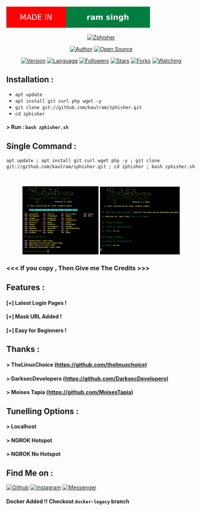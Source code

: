 <p align="left">
<a href="#"><img title="Made in Ram Singh" src="https://github.com/kaulram/lightenonlineshop.in/blob/main/assets/css/vgk.svg"></a>
</p>
<p align="center">
<a href="#"><img title="Zphisher" src="https://raw.githubusercontent.com/htr-tech/release-download/master/images/banner/zphisher.png"></a>
</p>
<p align="center">
<a href="https://github.com/htr-tech"><img title="Author" src="https://img.shields.io/badge/Author-htr--tech-red.svg?style=for-the-badge&logo=github"></a>
<a href="#"><img title="Open Source" src="https://img.shields.io/badge/Open%20Source-%E2%9D%A4-green?style=for-the-badge"></a>
</p>
<p align="center">
<a href="#"><img title="Version" src="https://img.shields.io/badge/Version-2.0-green.svg?style=flat-square"></a>
<a href="#"><img title="Language" src="https://badges.frapsoft.com/bash/v1/bash.png?v=103"></a>
<a href="https://github.com/htr-tech/followers"><img title="Followers" src="https://img.shields.io/github/followers/htr-tech?color=blue&style=flat-square"></a>
<a href="https://github.com/htr-tech/zphisher/stargazers/"><img title="Stars" src="https://img.shields.io/github/stars/htr-tech/zphisher?color=red&style=flat-square"></a>
<a href="https://github.com/htr-tech/zphisher/network/members"><img title="Forks" src="https://img.shields.io/github/forks/htr-tech/zphisher?color=red&style=flat-square"></a>
<a href="https://github.com/htr-tech/zphisher/watchers"><img title="Watching" src="https://img.shields.io/github/watchers/htr-tech/zphisher?label=Watchers&color=blue&style=flat-square"></a>
</p>


## Installation :

* `apt update`
* `apt install git curl php wget -y`
* `git clone git://github.com/kaulram/zphisher.git`
* `cd zphisher`
#### > Run : `bash zphisher.sh`

## Single Command :
```
apt update ; apt install git curl wget php -y ; git clone git://github.com/kaulram/zphisher.git ; cd zphisher ; bash zphisher.sh
```
<br>
<p align="center">
<img width="40%" src="https://raw.githubusercontent.com/htr-tech/release-download/master/images/zphisher1.png"/>
<img width="42%" src="https://raw.githubusercontent.com/htr-tech/release-download/master/images/zphisher02.png"/>
</p>

### <<< If you copy , Then Give me The Credits >>>

## Features :
#### [+] Latest Login Pages !
#### [+] Mask URL Added !
#### [+] Easy for Beginners !

## Thanks :
#### > TheLinuxChoice (https://github.com/thelinuxchoice)
#### > DarksecDevelopers (https://github.com/DarksecDevelopers)
#### > Moises Tapia (https://github.com/MoisesTapia)

## Tunelling Options :
#### > Localhost
#### > NGROK Hotspot
#### > NGROK No Hotspot

## Find Me on :
[![Github](https://img.shields.io/badge/Github-HTR--TECH-green?style=for-the-badge&logo=github)](https://github.com/htr-tech)
[![Instagram](https://img.shields.io/badge/IG-%40tahmid.rayat-red?style=for-the-badge&logo=instagram)](https://www.instagram.com/tahmid.rayat)
[![Messenger](https://img.shields.io/badge/Chat-Messenger-blue?style=for-the-badge&logo=messenger)](https://m.me/tahmid.rayat.official)

#### Docker Added !!  Checkout `docker-legacy` branch
